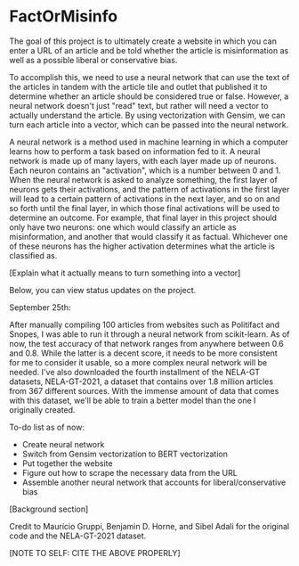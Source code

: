 # FactOrMisinfo

The goal of this project is to ultimately create a website in which you can enter a URL of an article and be told whether the article is misinformation as well as a possible liberal or conservative bias. 

To accomplish this, we need to use a neural network that can use the text of the articles in tandem with the article tile and outlet that published it to determine whether an article should be considered true or false. However, a neural network doesn't just "read" text, but rather will need a vector to actually understand the article. By using vectorization with Gensim, we can turn each article into a vector, which can be passed into the neural network. 

A neural network is a method used in machine learning in which a computer learns how to perform a task based on information fed to it. A neural network is made up of many layers, with each layer made up of neurons. Each neuron contains an "activation", which is a number between 0 and 1. When the neural network is asked to analyze something, the first layer of neurons gets their activations, and the pattern of activations in the first layer will lead to a certain pattern of activations in the next layer, and so on and so forth until the final layer, in which those final activations will be used to determine an outcome. For example, that final layer in this project should only have two neurons: one which would classify an article as misinformation, and another that would classify it as factual. Whichever one of these neurons has the higher activation determines what the article is classified as.

[Explain what it actually means to turn something into a vector]

Below, you can view status updates on the project.

September 25th:

After manually compiling 100 articles from websites such as Politifact and Snopes, I was able to run it through a neural network from scikit-learn. As of now, the test accuracy of that network ranges from anywhere between 0.6 and 0.8. While the latter is a decent score, it needs to be more consistent for me to consider it usable, so a more complex neural network will be needed. I've also downloaded the fourth installment of the NELA-GT datasets, NELA-GT-2021, a dataset that contains over 1.8 million articles from 367 different sources. With the immense amount of data that comes with this dataset, we'll be able to train a better model than the one I originally created. 

To-do list as of now:
- Create neural network
- Switch from Gensim vectorization to BERT vectorization
- Put together the website
- Figure out how to scrape the necessary data from the URL
- Assemble another neural network that accounts for liberal/conservative bias


[Background section]


Credit to Maurício Gruppi, Benjamin D. Horne, and Sibel Adali for the original code and the NELA-GT-2021 dataset.

[NOTE TO SELF: CITE THE ABOVE PROPERLY]
